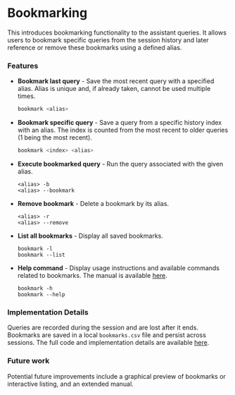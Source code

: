 # Bookmarking 

This introduces bookmarking functionality to the assistant queries. It allows users to bookmark specific queries from the session history and later reference or remove these bookmarks using a defined alias.

### Features

- **Bookmark last query** - Save the most recent query with a specified alias. Alias is unique and, if already taken, cannot be used multiple times.
  ```sh
  bookmark <alias>
  ```
- **Bookmark specific query** - Save a query from a specific history index with an alias. The index is counted from the most recent to older queries (1 being the most recent).
  ```sh
  bookmark <index> <alias>
  ```
- **Execute bookmarked query** - Run the query associated with the given alias.
  ```shell
  <alias> -b
  <alias> --bookmark
  ```
- **Remove bookmark** - Delete a bookmark by its alias.
  ```shell
  <alias> -r
  <alias> --remove
  ```
- **List all bookmarks** - Display all saved bookmarks.
  ```shell
  bookmark -l
  bookmark --list
  ```
- **Help command** - Display usage instructions and available commands related to bookmarks. The manual is available [here](https://github.com/smart-linux-shell/ishell/blob/32_bookmarking/tui-tux/manuals/bookmark.txt).
  ```shell
  bookmark -h
  bookmark --help
  ```
  
### Implementation Details

Queries are recorded during the session and are lost after it ends. Bookmarks are saved in a local `bookmarks.csv` file and persist across sessions.
The full code and implementation details are available [here](https://github.com/smart-linux-shell/ishell/blob/32_bookmarking/tui-tux/bookmarks.cpp).

### Future work

Potential future improvements include a graphical preview of bookmarks or interactive listing, and an extended manual.